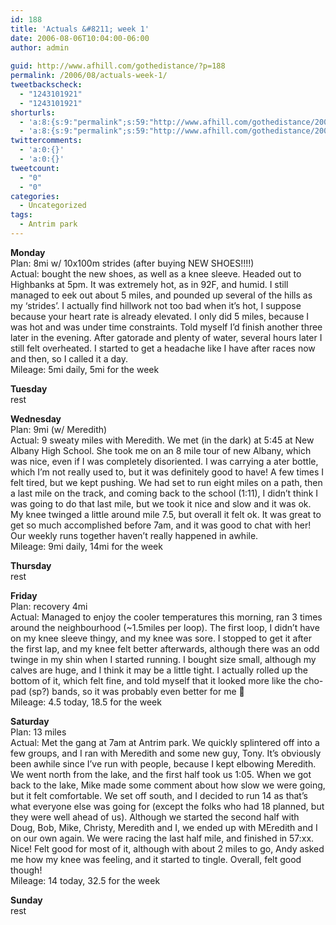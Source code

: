 ```yaml
---
id: 188
title: 'Actuals &#8211; week 1'
date: 2006-08-06T10:04:00-06:00
author: admin
  
guid: http://www.afhill.com/gothedistance/?p=188
permalink: /2006/08/actuals-week-1/
tweetbackscheck:
  - "1243101921"
  - "1243101921"
shorturls:
  - 'a:8:{s:9:"permalink";s:59:"http://www.afhill.com/gothedistance/2006/08/actuals-week-1/";s:7:"tinyurl";s:25:"http://tinyurl.com/cferd7";s:4:"isgd";s:17:"http://is.gd/hmks";s:5:"bitly";s:20:"http://bit.ly/4d0WOQ";s:5:"snipr";s:22:"http://snipr.com/asugb";s:5:"snurl";s:22:"http://snurl.com/asugb";s:7:"snipurl";s:24:"http://snipurl.com/asugb";s:4:"trim";s:17:"http://tr.im/cz27";}'
  - 'a:8:{s:9:"permalink";s:59:"http://www.afhill.com/gothedistance/2006/08/actuals-week-1/";s:7:"tinyurl";s:25:"http://tinyurl.com/cferd7";s:4:"isgd";s:17:"http://is.gd/hmks";s:5:"bitly";s:20:"http://bit.ly/4d0WOQ";s:5:"snipr";s:22:"http://snipr.com/asugb";s:5:"snurl";s:22:"http://snurl.com/asugb";s:7:"snipurl";s:24:"http://snipurl.com/asugb";s:4:"trim";s:17:"http://tr.im/cz27";}'
twittercomments:
  - 'a:0:{}'
  - 'a:0:{}'
tweetcount:
  - "0"
  - "0"
categories:
  - Uncategorized
tags:
  - Antrim park
---
```

**Monday**  
Plan: 8mi w/ 10x100m strides (after buying NEW SHOES!!!!)  
Actual: bought the new shoes, as well as a knee sleeve. Headed out to Highbanks at 5pm. It was extremely hot, as in 92F, and humid. I still managed to eek out about 5 miles, and pounded up several of the hills as my &#8216;strides&#8217;. I actually find hillwork not too bad when it&#8217;s hot, I suppose because your heart rate is already elevated. I only did 5 miles, because I was hot and was under time constraints. Told myself I&#8217;d finish another three later in the evening. After gatorade and plenty of water, several hours later I still felt overheated. I started to get a headache like I have after races now and then, so I called it a day.  
Mileage: 5mi daily, 5mi for the week

**Tuesday**  
rest

**Wednesday**  
Plan: 9mi (w/ Meredith)  
Actual: 9 sweaty miles with Meredith. We met (in the dark) at 5:45 at New Albany High School. She took me on an 8 mile tour of new Albany, which was nice, even if I was completely disoriented. I was carrying a ater bottle, which I&#8217;m not really used to, but it was definitely good to have! A few times I felt tired, but we kept pushing. We had set to run eight miles on a path, then a last mile on the track, and coming back to the school (1:11), I didn&#8217;t think I was going to do that last mile, but we took it nice and slow and it was ok. My knee twinged a little around mile 7.5, but overall it felt ok. It was great to get so much accomplished before 7am, and it was good to chat with her! Our weekly runs together haven&#8217;t really happened in awhile.  
Mileage: 9mi daily, 14mi for the week

**Thursday**  
rest

**Friday**  
Plan: recovery 4mi  
Actual: Managed to enjoy the cooler temperatures this morning, ran 3 times around the neighbourhood (~1.5miles per loop). The first loop, I didn&#8217;t have on my knee sleeve thingy, and my knee was sore. I stopped to get it after the first lap, and my knee felt better afterwards, although there was an odd twinge in my shin when I started running. I bought size small, although my calves are huge, and I think it may be a little tight. I actually rolled up the bottom of it, which felt fine, and told myself that it looked more like the cho-pad (sp?) bands, so it was probably even better for me 🙂  
Mileage: 4.5 today, 18.5 for the week

**Saturday**  
Plan: 13 miles  
Actual: Met the gang at 7am at Antrim park. We quickly splintered off into a few groups, and I ran with Meredith and some new guy, Tony. It&#8217;s obviously been awhile since I&#8217;ve run with people, because I kept elbowing Meredith. We went north from the lake, and the first half took us 1:05. When we got back to the lake, Mike made some comment about how slow we were going, but it felt comfortable. We set off south, and I decided to run 14 as that&#8217;s what everyone else was going for (except the folks who had 18 planned, but they were well ahead of us). Although we started the second half with Doug, Bob, Mike, Christy, Meredith and I, we ended up with MEredith and I on our own again. We were racing the last half mile, and finished in 57:xx. Nice! Felt good for most of it, although with about 2 miles to go, Andy asked me how my knee was feeling, and it started to tingle. Overall, felt good though!  
Mileage: 14 today, 32.5 for the week

**Sunday**  
rest